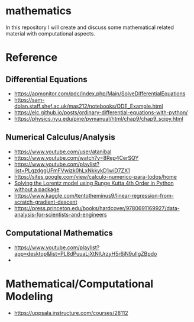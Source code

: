 # mathematics

In this repository I will create and discuss some mathematical related material with computational aspects.

# Reference

## Differential Equations
* https://apmonitor.com/pdc/index.php/Main/SolveDifferentialEquations
* https://sam-dolan.staff.shef.ac.uk/mas212/notebooks/ODE_Example.html
* https://elc.github.io/posts/ordinary-differential-equations-with-python/
* https://physics.nyu.edu/pine/pymanual/html/chap9/chap9_scipy.html

## Numerical Calculus/Analysis
* https://www.youtube.com/user/atanibal
* https://www.youtube.com/watch?v=8Rep4CerSQY
* https://www.youtube.com/playlist?list=PLgzdggUFmFVwizk0hLxNkkykD1wiD7ZX1
* https://sites.google.com/view/calculo-numerico-para-todos/home
* [Solving the Lorentz model using Runge Kutta 4th Order in Python without a package
](https://stackoverflow.com/questions/53908604/solving-the-lorentz-model-using-runge-kutta-4th-order-in-python-without-a-packag)
* https://www.kaggle.com/tentotheminus9/linear-regression-from-scratch-gradient-descent
* https://press.princeton.edu/books/hardcover/9780691169927/data-analysis-for-scientists-and-engineers

## Computational Mathematics
* https://www.youtube.com/playlist?app=desktop&list=PL8dPuuaLjXtNlUrzyH5r6jN9ulIgZBpdo
*

# Mathematical/Computational Modeling
* https://uppsala.instructure.com/courses/28112
